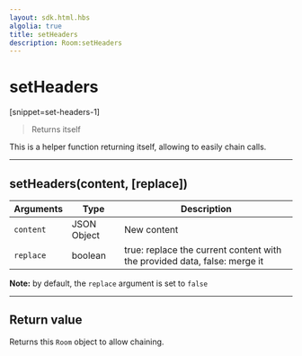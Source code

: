 ```yaml
---
layout: sdk.html.hbs
algolia: true
title: setHeaders
description: Room:setHeaders
---
```

  

# setHeaders
[snippet=set-headers-1]
> Returns itself

This is a helper function returning itself, allowing to easily chain calls.

---

## setHeaders(content, [replace])

| Arguments | Type | Description |
|---------------|---------|----------------------------------------|
| ``content`` | JSON Object | New content |
| ``replace`` | boolean | true: replace the current content with the provided data, false: merge it |

**Note:** by default, the ``replace`` argument is set to ``false``

---

## Return value

Returns this `Room` object to allow chaining.
